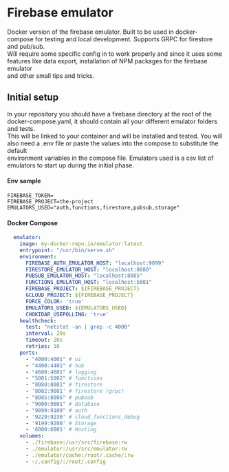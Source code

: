 # Firebase emulator

Docker version of the firebase emulator. Built to be used in docker-compose for testing and local development. Supports GRPC for firestore and pub/sub.  
Will require some specific config in to work properly and since it uses some features like data export, installation of NPM packages for the firebase emulator  
and other small tips and tricks. 

## Initial setup
In your repository you should have a firebase directory at the root of the docker-compose.yaml, it should contain all your different emulator folders and tests.  
This will be linked to your container and will be installed and tested. You will also need a .env file or paste the values into the compose to substitute the default  
environment variables in the compose file. 
Emulators used is a csv list of emulators to start up during the initial phase.

#### Env sample

```dotenv
FIREBASE_TOKEN=
FIREBASE_PROJECT=the-project
EMULATORS_USED="auth,functions,firestore,pubsub,storage"
```

#### Docker Compose

```yaml
  emulator:
    image: my-docker-repo.io/emulator:latest
    entrypoint: "/usr/bin/serve.sh"
    environment:
      FIREBASE_AUTH_EMULATOR_HOST: "localhost:9099"
      FIRESTORE_EMULATOR_HOST: "localhost:8080"
      PUBSUB_EMULATOR_HOST: "localhost:8085"
      FUNCTIONS_EMULATOR_HOST: "localhost:5001"
      FIREBASE_PROJECT: ${FIREBASE_PROJECT}
      GCLOUD_PROJECT: ${FIREBASE_PROJECT}
      FORCE_COLOR: 'true'
      EMULATORS_USED: ${EMULATORS_USED}
      CHOKIDAR_USEPOLLING: 'true'
    healthcheck:
      test: "netstat -an | grep -c 4000"
      interval: 20s
      timeout: 20s
      retries: 10
    ports:
      - "4000:4001" # ui
      - "4400:4401" # hub
      - "4600:4601" # logging
      - "5001:5002" # functions
      - "8080:8081" # firestore
      - '8082:9081' # firestore (grpc)
      - "8085:8086" # pubsub
      - "9000:9001" # database
      - "9099:9100" # auth
      - '9229:9230' # cloud_functions_debug
      - '9199:9200' # Storage
      - '6000:6001' # Hosting
    volumes:
      - ./firebase:/usr/src/firebase:rw
      - ./emulator:/usr/src/emulator:rw
      - ./emulator/cache:/root/.cache/:rw
      - ~/.config/:/root/.config
```
